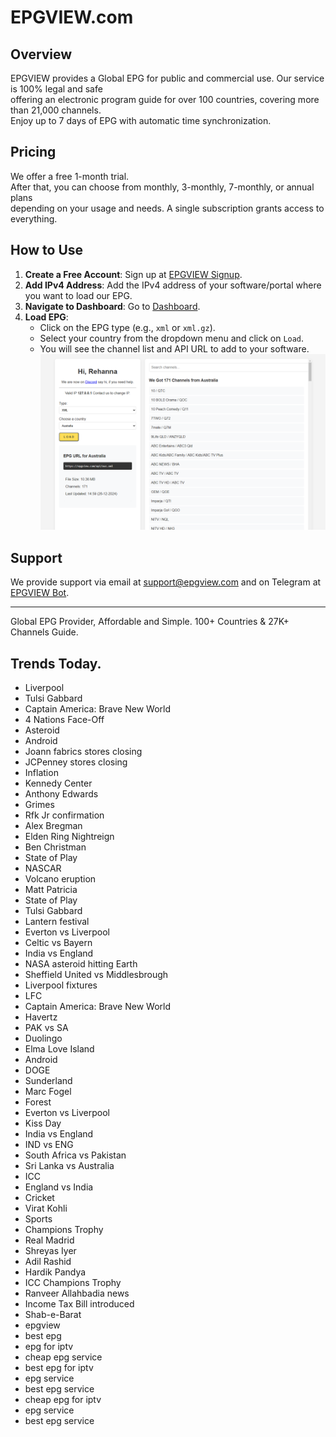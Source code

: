 # EPGVIEW.com



## Overview
EPGVIEW provides a Global EPG for public and commercial use. Our service is 100% legal and safe\
offering an electronic program guide for over 100 countries, covering more than 21,000 channels.\
Enjoy up to 7 days of EPG with automatic time synchronization.

## Pricing
We offer a free 1-month trial. \
After that, you can choose from monthly, 3-monthly, 7-monthly, or annual plans \
depending on your usage and needs. A single subscription grants access to everything.

## How to Use
1. **Create a Free Account**: Sign up at [EPGVIEW Signup](https://epgview.com/signup.php).
2. **Add IPv4 Address**: Add the IPv4 address of your software/portal where you want to load our EPG.
3. **Navigate to Dashboard**: Go to [Dashboard](https://epgview.com/dashboard.php).
4. **Load EPG**:
   - Click on the EPG type (e.g., `xml` or `xml.gz`).
   - Select your country from the dropdown menu and click on `Load`.
   - You will see the channel list and API URL to add to your software.
![EPGVIEW](img/dashboard.png)
## Support
We provide support via email at [support@epgview.com](mailto:support@epgview.com) and on Telegram at [EPGVIEW Bot](https://t.me/epgview_bot).

---

Global EPG Provider, Affordable and Simple. 100+ Countries & 27K+ Channels Guide.

## Trends Today.

- Liverpool
- Tulsi Gabbard
- Captain America: Brave New World
- 4 Nations Face-Off
- Asteroid
- Android
- Joann fabrics stores closing
- JCPenney stores closing
- Inflation
- Kennedy Center
- Anthony Edwards
- Grimes
- Rfk Jr confirmation
- Alex Bregman
- Elden Ring Nightreign
- Ben Christman
- State of Play
- NASCAR
- Volcano eruption
- Matt Patricia
- State of Play
- Tulsi Gabbard
- Lantern festival
- Everton vs Liverpool
- Celtic vs Bayern
- India vs England
- NASA asteroid hitting Earth
- Sheffield United vs Middlesbrough
- Liverpool fixtures
- LFC
- Captain America: Brave New World
- Havertz
- PAK vs SA
- Duolingo
- Elma Love Island
- Android
- DOGE
- Sunderland
- Marc Fogel
- Forest
- Everton vs Liverpool
- Kiss Day
- India vs England
- IND vs ENG
- South Africa vs Pakistan
- Sri Lanka vs Australia
- ICC
- England vs India
- Cricket
- Virat Kohli
- Sports
- Champions Trophy
- Real Madrid
- Shreyas Iyer
- Adil Rashid
- Hardik Pandya
- ICC Champions Trophy
- Ranveer Allahbadia news
- Income Tax Bill introduced
- Shab-e-Barat
- epgview
- best epg
- epg for iptv
- cheap epg service
- best epg for iptv
- epg service
- best epg service
- cheap epg for iptv
- epg service
- best epg service
